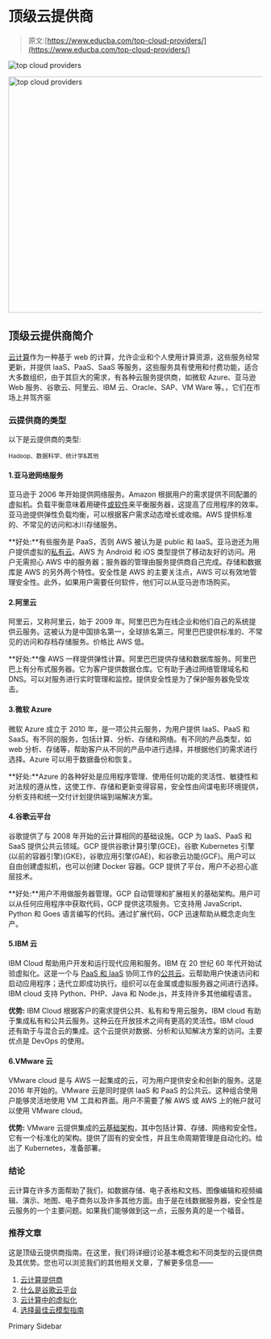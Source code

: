 # 顶级云提供商

> 原文:[https://www.educba.com/top-cloud-providers/](https://www.educba.com/top-cloud-providers/)

![top cloud providers](../Images/08504581e5465be45f443458e51bcae6.png)

<noscript><img class="alignnone size-full wp-image-228535" src="../Images/08504581e5465be45f443458e51bcae6.png" alt="top cloud providers" width="833" height="468" srcset="https://cdn.educba.com/academy/wp-content/uploads/2019/10/top-cloud-providers.png 833w, https://cdn.educba.com/academy/wp-content/uploads/2019/10/top-cloud-providers-300x169.png 300w, https://cdn.educba.com/academy/wp-content/uploads/2019/10/top-cloud-providers-768x431.png 768w" sizes="(max-width: 833px) 100vw, 833px" data-original-src="https://cdn.educba.com/academy/wp-content/uploads/2019/10/top-cloud-providers.png"/></noscript>

## 顶级云提供商简介

[云计算](https://www.educba.com/what-is-cloud-computing/)作为一种基于 web 的计算，允许企业和个人使用计算资源，这些服务经常更新，并提供 IaaS、PaaS、SaaS 等服务，这些服务具有使用和付费功能，适合大多数组织，由于其巨大的需求，有各种云服务提供商，如微软 Azure、亚马逊 Web 服务、谷歌云、阿里云、IBM 云、Oracle、SAP、VM Ware 等。，它们在市场上并驾齐驱

### 云提供商的类型

以下是云提供商的类型:

<small>Hadoop、数据科学、统计学&其他</small>

#### 1.亚马逊网络服务

亚马逊于 2006 年开始提供网络服务。Amazon 根据用户的需求提供不同配置的虚拟机。负载平衡意味着用硬件[或软件](https://www.educba.com/hardware-vs-software/)来平衡服务器，这提高了应用程序的效率。亚马逊提供弹性负载均衡，可以根据客户需求动态增长或收缩。AWS 提供标准的、不常见的访问和冰川存储服务。

**好处:**有些服务是 PaaS，否则 AWS 被认为是 public 和 IaaS。亚马逊还为用户提供虚拟的[私有云](https://www.educba.com/what-is-private-cloud/)。AWS 为 Android 和 iOS 类型提供了移动友好的访问。用户无需担心 AWS 中的服务器；服务器的管理由服务提供商自己完成。存储和数据库是 AWS 的另外两个特性。安全性是 AWS 的主要关注点，AWS 可以有效地管理安全性。此外，如果用户需要任何软件，他们可以从亚马逊市场购买。

#### 2.阿里云

阿里云，又称阿里云，始于 2009 年。阿里巴巴为在线企业和他们自己的系统提供云服务。这被认为是中国排名第一，全球排名第三。阿里巴巴提供标准的、不常见的访问和存档存储服务。价格比 AWS 低。

**好处:**像 AWS 一样提供弹性计算。阿里巴巴提供存储和数据库服务。阿里巴巴上有分布式服务器。它为客户提供数据仓库。它有助于通过网络管理域名和 DNS。可以对服务进行实时管理和监控。提供安全性是为了保护服务器免受攻击。

#### 3.微软 Azure

微软 Azure 成立于 2010 年，是一项公共云服务，为用户提供 IaaS、PaaS 和 SaaS。有不同的服务，包括计算、分析、存储和网络。有不同的产品类型，如 web 分析、存储等，帮助客户从不同的产品中进行选择，并根据他们的需求进行选择。Azure 可以用于数据备份和恢复。

**好处:**Azure 的各种好处是应用程序管理、使用任何功能的灵活性、敏捷性和对法规的遵从性，这使工作、存储和更新变得容易，安全性由间谍电影环境提供，分析支持和统一交付计划提供端到端解决方案。

#### 4.谷歌云平台

谷歌提供了与 2008 年开始的云计算相同的基础设施。GCP 为 IaaS、PaaS 和 SaaS 提供公共云领域。GCP 提供谷歌计算引擎(GCE)，谷歌 Kubernetes 引擎(以前的容器引擎)(GKE)，谷歌应用引擎(GAE)，和谷歌云功能(GCF)。用户可以自由创建虚拟机，也可以创建 Docker 容器。GCP 提供了平台，用户不必担心底层技术。

**好处:**用户不用做服务器管理。GCP 自动管理和扩展相关的基础架构。用户可以从任何应用程序中获取代码，GCP 提供这项服务。它支持用 JavaScript、Python 和 Goes 语言编写的代码。通过扩展代码，GCP 迅速帮助从概念走向生产。

#### 5.IBM 云

IBM Cloud 帮助用户开发和运行现代应用和服务。IBM 在 20 世纪 60 年代开始试验虚拟化。这是一个与 [PaaS 和 IaaS](https://www.educba.com/azure-paas-vs-iaas/) 协同工作的[公共云](https://www.educba.com/what-is-public-cloud/)。云帮助用户快速访问和启动应用程序；迭代立即成功执行。组织可以在金属或虚拟服务器之间进行选择。IBM cloud 支持 Python、PHP、Java 和 Node.js，并支持许多其他编程语言。

**优势:** IBM Cloud 根据客户的需求提供公共、私有和专用云服务。IBM cloud 有助于集成私有和公共云服务。这种云在开放技术之间有更高的灵活性。IBM cloud 还有助于与混合云的集成。这个云提供对数据、分析和认知解决方案的访问。主要优点是 DevOps 的使用。

#### 6.VMware 云

VMware cloud 是与 AWS 一起集成的云，可为用户提供安全和创新的服务。这是 2016 年开始的。VMware 云是同时提供 IaaS 和 PaaS 的公共云。这种组合使用户能够灵活地使用 VM 工具和界面。用户不需要了解 AWS 或 AWS 上的帐户就可以使用 VMware cloud。

**优势:** VMware 云提供集成的[云基础架构](https://www.educba.com/cloud-infrastructure/)，其中包括计算、存储、网络和安全性。它有一个标准化的架构。提供了固有的安全性，并且生命周期管理是自动化的。给出了 Kubernetes，准备部署。

### 结论

云计算在许多方面帮助了我们，如数据存储、电子表格和文档、图像编辑和视频编辑、演示、地图、电子商务以及许多其他方面。由于是在线数据服务器，安全性是云服务的一个主要问题。如果我们能够做到这一点，云服务真的是一个福音。

### 推荐文章

这是顶级云提供商指南。在这里，我们将详细讨论基本概念和不同类型的云提供商及其优势。您也可以浏览我们的其他相关文章，了解更多信息——

1.  [云计算提供商](https://www.educba.com/cloud-computing-providers/)
2.  [什么是谷歌云平台](https://www.educba.com/what-is-google-cloud-platform/)
3.  [云计算中的虚拟化](https://www.educba.com/virtualization-in-cloud-computing/)
4.  [选择最佳云模型指南](https://www.educba.com/private-cloud-vs-public-cloud/)

<footer class="entry-footer">

<aside class="sidebar sidebar-primary widget-area" role="complementary" aria-label="Primary Sidebar">Primary Sidebar</aside>

</footer>